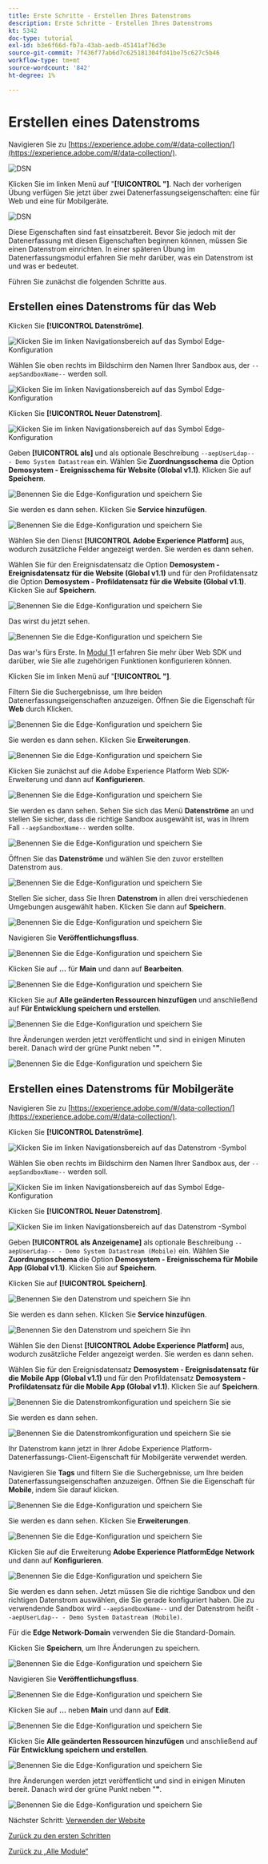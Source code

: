 ```yaml
---
title: Erste Schritte - Erstellen Ihres Datenstroms
description: Erste Schritte - Erstellen Ihres Datenstroms
kt: 5342
doc-type: tutorial
exl-id: b3e6f66d-fb7a-43ab-aedb-45141af76d3e
source-git-commit: 7f436f77ab6d7c625181304fd41be75c627c5b46
workflow-type: tm+mt
source-wordcount: '842'
ht-degree: 1%

---
```


# Erstellen eines Datenstroms

Navigieren Sie zu [https://experience.adobe.com/#/data-collection/](https://experience.adobe.com/#/data-collection/).

![DSN](./images/launchprop.png)

Klicken Sie im linken Menü auf &quot;**[!UICONTROL &quot;]**. Nach der vorherigen Übung verfügen Sie jetzt über zwei Datenerfassungseigenschaften: eine für Web und eine für Mobilgeräte.

![DSN](./images/launchprop1.png)

Diese Eigenschaften sind fast einsatzbereit. Bevor Sie jedoch mit der Datenerfassung mit diesen Eigenschaften beginnen können, müssen Sie einen Datenstrom einrichten. In einer späteren Übung im Datenerfassungsmodul erfahren Sie mehr darüber, was ein Datenstrom ist und was er bedeutet.

Führen Sie zunächst die folgenden Schritte aus.

## Erstellen eines Datenstroms für das Web

Klicken Sie **[!UICONTROL Datenströme]**.

![Klicken Sie im linken Navigationsbereich auf das Symbol Edge-Konfiguration ](./images/edgeconfig1a.png)

Wählen Sie oben rechts im Bildschirm den Namen Ihrer Sandbox aus, der `--aepSandboxName--` werden soll.

![Klicken Sie im linken Navigationsbereich auf das Symbol Edge-Konfiguration ](./images/edgeconfig1b.png)

Klicken Sie **[!UICONTROL Neuer Datenstrom]**.

![Klicken Sie im linken Navigationsbereich auf das Symbol Edge-Konfiguration ](./images/edgeconfig1.png)

Geben **[!UICONTROL als]** und als optionale Beschreibung `--aepUserLdap-- - Demo System Datastream` ein. Wählen Sie **Zuordnungsschema** die Option **Demosystem - Ereignisschema für Website (Global v1.1)**. Klicken Sie auf **Speichern**.

![Benennen Sie die Edge-Konfiguration und speichern Sie](./images/edgeconfig2.png)

Sie werden es dann sehen. Klicken Sie **Service hinzufügen**.

![Benennen Sie die Edge-Konfiguration und speichern Sie](./images/edgeconfig3.png)

Wählen Sie den Dienst **[!UICONTROL Adobe Experience Platform]** aus, wodurch zusätzliche Felder angezeigt werden. Sie werden es dann sehen.

Wählen Sie für den Ereignisdatensatz die Option **Demosystem - Ereignisdatensatz für die Website (Global v1.1)** und für den Profildatensatz die Option **Demosystem - Profildatensatz für die Website (Global v1.1)**. Klicken Sie auf **Speichern**.

![Benennen Sie die Edge-Konfiguration und speichern Sie](./images/edgeconfig4.png)

Das wirst du jetzt sehen.

![Benennen Sie die Edge-Konfiguration und speichern Sie](./images/edgeconfig5.png)

Das war&#39;s fürs Erste. In [Modul 1](./../../../modules/datacollection/module1.1/data-ingestion-launch-web-sdk.md)1 erfahren Sie mehr über Web SDK und darüber, wie Sie alle zugehörigen Funktionen konfigurieren können.

Klicken Sie im linken Menü auf &quot;**[!UICONTROL &quot;]**.

Filtern Sie die Suchergebnisse, um Ihre beiden Datenerfassungseigenschaften anzuzeigen. Öffnen Sie die Eigenschaft für **Web** durch Klicken.

![Benennen Sie die Edge-Konfiguration und speichern Sie](./images/edgeconfig10a.png)

Sie werden es dann sehen. Klicken Sie **Erweiterungen**.

![Benennen Sie die Edge-Konfiguration und speichern Sie](./images/edgeconfig11.png)

Klicken Sie zunächst auf die Adobe Experience Platform Web SDK-Erweiterung und dann auf **Konfigurieren**.

![Benennen Sie die Edge-Konfiguration und speichern Sie](./images/edgeconfig12.png)

Sie werden es dann sehen. Sehen Sie sich das Menü **Datenströme** an und stellen Sie sicher, dass die richtige Sandbox ausgewählt ist, was in Ihrem Fall `--aepSandboxName--` werden sollte.

![Benennen Sie die Edge-Konfiguration und speichern Sie](./images/edgeconfig12a.png)

Öffnen Sie das **Datenströme** und wählen Sie den zuvor erstellten Datenstrom aus.

![Benennen Sie die Edge-Konfiguration und speichern Sie](./images/edgeconfig13.png)

Stellen Sie sicher, dass Sie Ihren **Datenstrom** in allen drei verschiedenen Umgebungen ausgewählt haben. Klicken Sie dann auf **Speichern**.

![Benennen Sie die Edge-Konfiguration und speichern Sie](./images/edgeconfig14.png)

Navigieren Sie **Veröffentlichungsfluss**.

![Benennen Sie die Edge-Konfiguration und speichern Sie](./images/edgeconfig15.png)

Klicken Sie auf **…** für **Main** und dann auf **Bearbeiten**.

![Benennen Sie die Edge-Konfiguration und speichern Sie](./images/edgeconfig16.png)

Klicken Sie auf **Alle geänderten Ressourcen hinzufügen** und anschließend auf **Für Entwicklung speichern und erstellen**.

![Benennen Sie die Edge-Konfiguration und speichern Sie](./images/edgeconfig17.png)

Ihre Änderungen werden jetzt veröffentlicht und sind in einigen Minuten bereit. Danach wird der grüne Punkt neben &quot;**&quot;**.

![Benennen Sie die Edge-Konfiguration und speichern Sie](./images/edgeconfig17a.png)

## Erstellen eines Datenstroms für Mobilgeräte

Navigieren Sie zu [https://experience.adobe.com/#/data-collection/](https://experience.adobe.com/#/data-collection/).

Klicken Sie **[!UICONTROL Datenströme]**.

![Klicken Sie im linken Navigationsbereich auf das Datenstrom -Symbol](./images/edgeconfig1a.png)

Wählen Sie oben rechts im Bildschirm den Namen Ihrer Sandbox aus, der `--aepSandboxName--` werden soll.

![Klicken Sie im linken Navigationsbereich auf das Symbol Edge-Konfiguration ](./images/edgeconfig1b.png)

Klicken Sie **[!UICONTROL Neuer Datenstrom]**.

![Klicken Sie im linken Navigationsbereich auf das Datenstrom -Symbol](./images/edgeconfig1.png)

Geben **[!UICONTROL als Anzeigename]** als optionale Beschreibung `--aepUserLdap-- - Demo System Datastream (Mobile)` ein. Wählen Sie **Zuordnungsschema** die Option **Demosystem - Ereignisschema für Mobile App (Global v1.1)**. Klicken Sie auf **Speichern**.

Klicken Sie auf **[!UICONTROL Speichern]**.

![Benennen Sie den Datenstrom und speichern Sie ihn](./images/edgeconfig2m.png)

Sie werden es dann sehen. Klicken Sie **Service hinzufügen**.

![Benennen Sie den Datenstrom und speichern Sie ihn](./images/edgeconfig3m.png)

Wählen Sie den Dienst **[!UICONTROL Adobe Experience Platform]** aus, wodurch zusätzliche Felder angezeigt werden. Sie werden es dann sehen.

Wählen Sie für den Ereignisdatensatz **Demosystem - Ereignisdatensatz für die Mobile App (Global v1.1)** und für den Profildatensatz **Demosystem - Profildatensatz für die Mobile App (Global v1.1)**. Klicken Sie auf **Speichern**.

![Benennen Sie die Datenstromkonfiguration und speichern Sie sie](./images/edgeconfig4m.png)

Sie werden es dann sehen.

![Benennen Sie die Datenstromkonfiguration und speichern Sie sie](./images/edgeconfig5m.png)

Ihr Datenstrom kann jetzt in Ihrer Adobe Experience Platform-Datenerfassungs-Client-Eigenschaft für Mobilgeräte verwendet werden.

Navigieren Sie **Tags** und filtern Sie die Suchergebnisse, um Ihre beiden Datenerfassungseigenschaften anzuzeigen. Öffnen Sie die Eigenschaft für **Mobile**, indem Sie darauf klicken.

![Benennen Sie die Edge-Konfiguration und speichern Sie](./images/edgeconfig10am.png)

Sie werden es dann sehen. Klicken Sie **Erweiterungen**.

![Benennen Sie die Edge-Konfiguration und speichern Sie](./images/edgeconfig11m.png)

Klicken Sie auf die Erweiterung **Adobe Experience PlatformEdge Network** und dann auf **Konfigurieren**.

![Benennen Sie die Edge-Konfiguration und speichern Sie](./images/edgeconfig12m.png)

Sie werden es dann sehen. Jetzt müssen Sie die richtige Sandbox und den richtigen Datenstrom auswählen, die Sie gerade konfiguriert haben. Die zu verwendende Sandbox wird `--aepSandboxName--` und der Datenstrom heißt `--aepUserLdap-- - Demo System Datastream (Mobile)`.

Für die **Edge Network-Domain** verwenden Sie die Standard-Domain.

Klicken Sie **Speichern**, um Ihre Änderungen zu speichern.

![Benennen Sie die Edge-Konfiguration und speichern Sie](./images/edgeconfig13m.png)

Navigieren Sie **Veröffentlichungsfluss**.

![Benennen Sie die Edge-Konfiguration und speichern Sie](./images/edgeconfig15m.png)

Klicken Sie auf **…** neben **Main** und dann auf **Edit**.

![Benennen Sie die Edge-Konfiguration und speichern Sie](./images/edgeconfig16m.png)

Klicken Sie **Alle geänderten Ressourcen hinzufügen** und anschließend auf **Für Entwicklung speichern und erstellen**.

![Benennen Sie die Edge-Konfiguration und speichern Sie](./images/edgeconfig17m.png)

Ihre Änderungen werden jetzt veröffentlicht und sind in einigen Minuten bereit. Danach wird der grüne Punkt neben &quot;**&quot;**.

![Benennen Sie die Edge-Konfiguration und speichern Sie](./images/edgeconfig17ma.png)

Nächster Schritt: [Verwenden der Website](./ex4.md)

[Zurück zu den ersten Schritten](./getting-started.md)

[Zurück zu „Alle Module“](./../../../overview.md)

